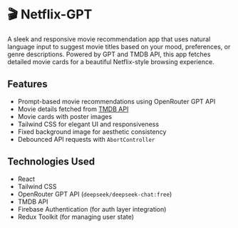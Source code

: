 # 🎬 Netflix-GPT 

A sleek and responsive movie recommendation app that uses natural language input to suggest movie titles based on your mood, preferences, or genre descriptions. Powered by GPT and TMDB API, this app fetches detailed movie cards for a beautiful Netflix-style browsing experience.

##  Features

-  Prompt-based movie recommendations using OpenRouter GPT API
-  Movie details fetched from [TMDB API](https://www.themoviedb.org/documentation/api)
-  Movie cards with poster images
-  Tailwind CSS for elegant UI and responsiveness
-  Fixed background image for aesthetic consistency
-  Debounced API requests with `AbortController`

##  Technologies Used

- React
- Tailwind CSS
- OpenRouter GPT API (`deepseek/deepseek-chat:free`)
- TMDB API
- Firebase Authentication (for auth layer integration)
- Redux Toolkit (for managing user state)

